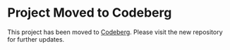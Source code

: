 # Project Moved to Codeberg
This project has been moved to [Codeberg](https://codeberg.org/RiCode/Redlib-Menu).
Please visit the new repository for further updates.

